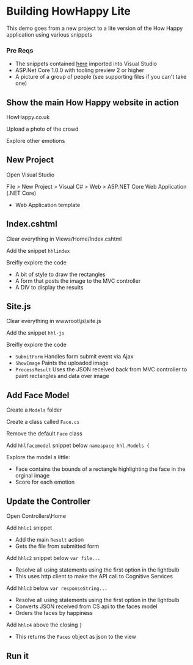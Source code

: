 
# Building HowHappy Lite
This demo goes from a new project to a lite version of the How Happy application using various snippets

### Pre Reqs
* The snippets contained [here](https://github.com/martinkearn/Content/tree/master/Demos/Machine%20Learning%20and%20Cognitive/HowHappyLiteSnippets) imported into Visual Studio
* ASP.Net Core 1.0.0 with tooling preview 2 or higher
* A picture of a group of people (see supporting files if you can't take one)

## Show the main How Happy website in action
HowHappy.co.uk

Upload a photo of the crowd

Explore other emotions

## New Project
Open Visual Studio

File > New Project > Visual C# > Web > ASP.NET Core Web Application (.NET Core)
* Web Application template
 
## Index.cshtml
Clear everything in Views/Home/Index.cshtml

Add the snippet `hhlindex`

Breifly explore the code
* A bit of style to draw the rectangles
* A form that posts the image to the MVC controller
* A DIV to display the results

## Site.js
Clear everything in wwwroot\js\site.js

Add the snippet `hhl-js`

Breifly explore the code
* `SubmitForm` Handles form submit event via Ajax
* `ShowImage` Paints the uploaded image
* `ProcessResult` Uses the JSON received back from MVC controller to paint rectangles and data over image

## Add Face Model
Create a `Models` folder

Create a class called `Face.cs`

Remove the default `Face` class

Add `hhlfacemodel` snippet below `namespace hhl.Models {`

Explore the model a little:
* Face contains the bounds of a rectangle highlighting the face in the orginal image
* Score for each emotion

## Update the Controller
Open Controllers\Home

Add `hhlc1` snippet
* Add the main `Result` action
* Gets the file from submitted form

Add `hhlc2` snippet below `var file...`
* Resolve all using statements using the first option in the lightbulb
* This uses http client to make the API call to Cognitive Services

Add `hhlc3` below `var responseString...`
* Resolve all using statements using the first option in the lightbulb
* Converts JSON received from CS api to the faces model
* Orders the faces by happiness

Add `hhlc4` above the closing `}`
* This returns the `Faces` object as json to the view

## Run it
